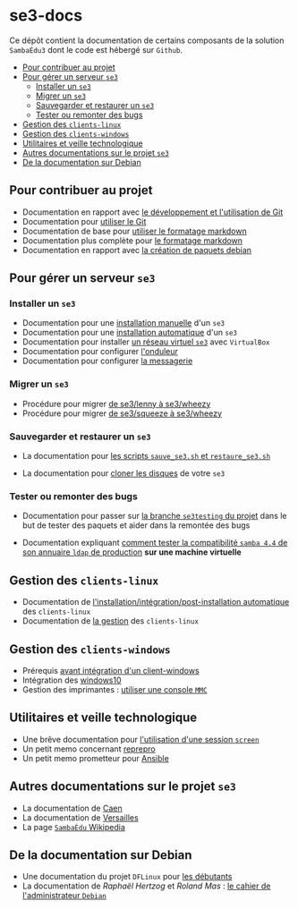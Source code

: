 # se3-docs

Ce dépôt contient la documentation de certains composants de
la solution `SambaÉdu3` dont le code est hébergé sur `Github`.

* [Pour contribuer au projet](#pour-contribuer-au-projet)
* [Pour gérer un serveur `se3`](#pour-gérer-un-serveur-se3)
    * [Installer un `se3`](#installer-un-se3)
    * [Migrer un `se3`](#migrer-un-se3)
    * [Sauvegarder et restaurer un `se3`](#sauvegarder-et-restaurer-un-se3)
    * [Tester ou remonter des bugs](#tester-ou-remonter-des-bugs)
* [Gestion des `clients-linux`](#gestion-des-clients-linux)
* [Gestion des `clients-windows`](#gestion-des-clients-windows)
* [Utilitaires et veille technologique](#utilitaires-et-veille-technologique)
* [Autres documentations sur le projet `se3`](#autres-documentations-sur-le-projet-se3)
* [De la documentation sur Debian](#de-la-documentation-sur-debian)


## Pour contribuer au projet

* Documentation en rapport avec [le développement et l'utilisation de Git](dev-clients-linux/README.md#documentation-pour-le-futur--contributeurdéveloppeur)
* Documentation pour [utiliser le Git](dev-clients-linux/memo-git.md#memo-git)
* Documentation de base pour [utiliser le formatage markdown](dev-clients-linux/memo-markdown.md#memo-sur-le-formatage-markdown-fichiers-md)
* Documentation plus complète pour [le formatage markdown](http://enacit1.epfl.ch/markdown-pandoc/)
* Documentation en rapport avec [la création de paquets debian](https://www.debian.org/doc/manuals/maint-guide/index.fr.html)


## Pour gérer un serveur `se3`

### Installer un `se3`

* Documentation pour une [installation manuelle](se3-installation/installationmanuelle.md#installation-manuelle-dun-se3) d'un `se3`
* Documentation pour une [installation automatique](se3-installation/incorporerpreseed.md#installation-automatique-dun-se3) d'un `se3`
* Documentation pour installer [un réseau virtuel `se3`](http://wiki.dane.ac-versailles.fr/index.php?title=Installer_un_r%C3%A9seau_SE3_avec_VirtualBox) avec `VirtualBox`
* Documentation pour configurer [l'onduleur](http://www.samba-edu.ac-versailles.fr/Configurer-l-onduleur)
* Documentation pour configurer [la messagerie](http://www.samba-edu.ac-versailles.fr/Configurer-l-envoi-de-courriels-derriere-Amon-avec-un-SMTP-authentifie)


### Migrer un `se3`

* Procédure pour migrer [de se3/lenny à se3/wheezy](se3-migration/LennyToWheezy.md#migration-de-se3-lenny-vers-se3-wheezy)
* Procédure pour migrer [de se3/squeeze à se3/wheezy](se3-migration/SqueezeToWheezy.md#migration-de-se3-squeeze-vers-se3-wheezy)


### Sauvegarder et restaurer un `se3`

* La documentation pour [les scripts `sauve_se3.sh` et `restaure_se3.sh`](se3-sauvegarde/sauverestaure.md#sauvegarder-et-restaurer-un-serveur-se3)

* La documentation pour [cloner les disques](se3-sauvegarde/clonerse3.md#cloner-un-se3) de votre `se3`


### Tester ou remonter des bugs

* Documentation pour passer sur [la branche `se3testing` du projet](dev-clients-linux/upgrade-via-se3testing.md#installer-et-tester-en-toute-sécurité-la-version-dun-paquet-issue-de-la-branche-se3testing) dans le but de tester des paquets et aider dans la remontée des bugs

* Documentation expliquant [comment tester la compatibilité `samba 4.4` de son annuaire `ldap` de production](dev-clients-linux/test-annu-smb44.md#tester-la-compatibilité-dun-annuaire-de-production-dans-une-machine-virtuelle) **sur une machine virtuelle**


## Gestion des `clients-linux`

* Documentation de [l'installation/intégration/post-installation automatique](pxe-clients-linux/README.md#installation-de-clients-linux-debian-et-ubuntu-via-se3--intégration-automatique) des `clients-linux`
* Documentation de [la gestion](se3-clients-linux/README.md#gestion-des-stations-de-travail-debian-ou-ubuntu-dans-un-domaine-sambaÉdu-avec-le-paquet-se3-clients-linux) des `clients-linux`


## Gestion des `clients-windows`

* Prérequis [avant intégration d'un client-windows](se3-clients-windows/clients-windows.md#prérequis-pour-lintégration-de-clients-windows)
* Intégration des [windows10](se3-clients-windows/windows10.md#int%C3%A9gration-des-clients-windows10)
* Gestion des imprimantes : [utiliser une console `MMC`](se3-clients-windows/imprimantes.md#gestion-des-imprimantes-pour-les-clients-windows)


## Utilitaires et veille technologique

* Une brêve documentation pour [l'utilisation d'une session `screen`](dev-clients-linux/screen.md#utilisation-dune-session-screen)
* Un petit memo concernant [reprepro](reprepro/memo.md#petit-memo-sur-reprepro)
* Un petit memo prometteur pour [Ansible](dev-clients-linux/labs/ansible/tuto-ansible.md#petit-tutoriel-sur-ansible)


## Autres documentations sur le projet `se3`

* La documentation de [Caen](http://wwdeb.crdp.ac-caen.fr/mediase3/index.php/Table_des_mati%C3%A8res)
* La documentation de [Versailles](http://www.samba-edu.ac-versailles.fr/)
* La page [`SambaÉdu` Wikipedia](https://fr.wikipedia.org/wiki/SambaEdu)


## De la documentation sur Debian

* Une documentation du projet `DFLinux` pour [les débutants](http://lescahiersdudebutant.fr/)
* La documentation de *Raphaël Hertzog* et *Roland Mas* : [le cahier de l'administrateur `Debian`](https://debian-handbook.info/browse/fr-FR/stable/)


